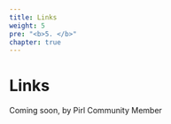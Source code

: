```yaml
---
title: Links
weight: 5
pre: "<b>5. </b>"
chapter: true
---
```


# Links

Coming soon, by Pirl Community Member
